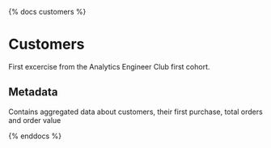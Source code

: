 {% docs customers %}

# Customers

First excercise from the Analytics Engineer Club first cohort. 

## Metadata

Contains aggregated data about customers, their first purchase, total orders and order value

{% enddocs %}
